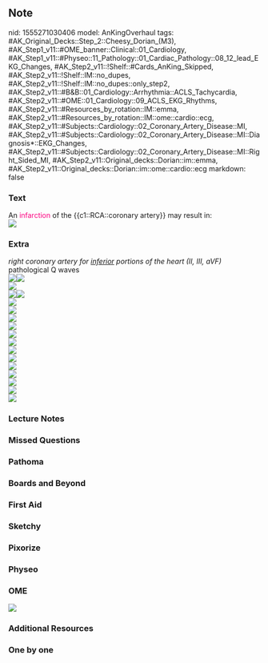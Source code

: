 ## Note
nid: 1555271030406
model: AnKingOverhaul
tags: #AK_Original_Decks::Step_2::Cheesy_Dorian_(M3), #AK_Step1_v11::#OME_banner::Clinical::01_Cardiology, #AK_Step1_v11::#Physeo::11_Pathology::01_Cardiac_Pathology::08_12_lead_EKG_Changes, #AK_Step2_v11::!Shelf::#Cards_AnKing_Skipped, #AK_Step2_v11::!Shelf::IM::no_dupes, #AK_Step2_v11::!Shelf::IM::no_dupes::only_step2, #AK_Step2_v11::#B&B::01_Cardiology::Arrhythmia::ACLS_Tachycardia, #AK_Step2_v11::#OME::01_Cardiology::09_ACLS_EKG_Rhythms, #AK_Step2_v11::#Resources_by_rotation::IM::emma, #AK_Step2_v11::#Resources_by_rotation::IM::ome::cardio::ecg, #AK_Step2_v11::#Subjects::Cardiology::02_Coronary_Artery_Disease::MI, #AK_Step2_v11::#Subjects::Cardiology::02_Coronary_Artery_Disease::MI::Diagnosis*::EKG_Changes, #AK_Step2_v11::#Subjects::Cardiology::02_Coronary_Artery_Disease::MI::Right_Sided_MI, #AK_Step2_v11::Original_decks::Dorian::im::emma, #AK_Step2_v11::Original_decks::Dorian::im::ome::cardio::ecg
markdown: false

### Text
<div>
  An <font color="#FC0280">infarction</font> of the
  {{c1::RCA::coronary artery}} may result in:
</div>
<div>
  <div><img src="paste-471660423544835.jpg"></div>
</div>

### Extra
<div>
  <i>right coronary artery for <u>inferior</u> portions of the
  heart (II, III, aVF)</i>
</div>
<div>
  <div>
    pathological Q waves
  </div>
</div><img src="paste-835457038417921.jpg"><img src=
"paste-972363415945219.jpg">
<div>
  <i><img src="paste-2748779069803.jpg"></i>
</div>
<div>
  <div><img src="paste-747719446495235.jpg"><img src=
  "12-lead.jpg"></div>
  <div><img src="paste-331167748325379.jpg"></div>
  <div>
    <div><img src="paste-460386134392835.jpg"></div>
    <div><img src="paste-28436978466817.jpg"></div>
    <div><img src="paste-460197155831811.jpg"></div>
    <div><img src="paste-460441968967683.jpg"></div>
    <div><img src="paste-343335390674947.jpg"></div>
    <div>
      <div><img src="paste-343425584988163.jpg"></div>
      <div><img src="paste-343520074268675.jpg"></div>
      <div><img src="paste-343490009497603.jpg"></div>
      <div><img src="paste-343451354791939.jpg"></div>
      <div><img src="paste-346328982880259.jpg"></div>
      <div><img src="Plate%20211.jpg"></div>
      <div>
        <div><img src="Plate%20208.jpg"></div>
      </div>
    </div>
  </div>
</div>

### Lecture Notes


### Missed Questions


### Pathoma


### Boards and Beyond


### First Aid


### Sketchy


### Pixorize


### Physeo


### OME
<div class="ome-widget">
  <a href=
  "https://onlinemeded.org/spa/cardiology?ref=anki"><img src=
  "_OME_AnkiFlashcards_Topic_6.png"></a>
</div>

### Additional Resources


### One by one

